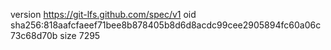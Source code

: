 version https://git-lfs.github.com/spec/v1
oid sha256:818aafcfaeef71bee8b878405b8d6d8acdc99cee2905894fc60a06c73c68d70b
size 7295
